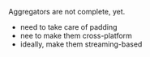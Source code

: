 
Aggregators are not complete, yet.

* need to take care of padding
* nee to make them cross-platform
* ideally, make them streaming-based


